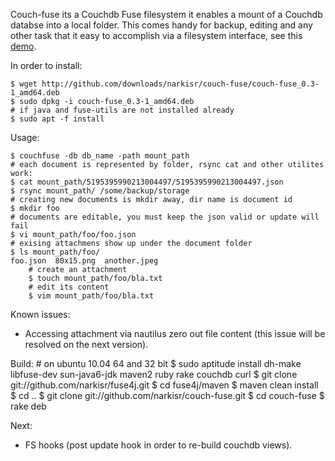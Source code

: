 Couch-fuse its a Couchdb Fuse filesystem it enables a mount of a Couchdb databse into a local folder.
This comes handy for backup, editing and any other task that it easy to accomplish via a filesystem interface, see this [demo](http://www.youtube.com/watch?v=ps3-CnqKVxU).

In order to install:

	$ wget http://github.com/downloads/narkisr/couch-fuse/couch-fuse_0.3-1_amd64.deb
	$ sudo dpkg -i couch-fuse_0.3-1_amd64.deb
	# if java and fuse-utils are not installed already
	$ sudo apt -f install

Usage:

	$ couchfuse -db db_name -path mount_path
	# each document is represented by folder, rsync cat and other utilites work:
	$ cat mount_path/5195395990213004497/5195395990213004497.json
	$ rsync mount_path/ /some/backup/storage
	# creating new documents is mkdir away, dir name is document id
	$ mkdir foo
	# documents are editable, you must keep the json valid or update will fail
	$ vi mount_path/foo/foo.json
	# exising attachmens show up under the document folder
	$ ls mount_path/foo/
	foo.json  80x15.png  another.jpeg
        # create an attachment
        $ touch mount_path/foo/bla.txt
        # edit its content
        $ vim mount_path/foo/bla.txt

Known issues:

 * Accessing attachment via nautilus zero out file content (this issue will be resolved on the next version).
       
Build: 
	# on ubuntu 10.04 64 and 32 bit 
	$ sudo aptitude install dh-make libfuse-dev sun-java6-jdk maven2 ruby rake couchdb curl
	$ git clone git://github.com/narkisr/fuse4j.git
	$ cd fuse4j/maven
	$ maven clean install
	$ cd ..
	$ git clone git://github.com/narkisr/couch-fuse.git
	$ cd couch-fuse
	$ rake deb

Next:

 * FS hooks (post update hook in order to re-build couchdb views).
